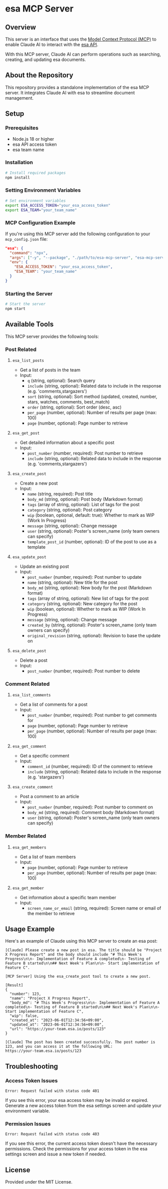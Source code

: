 # esa MCP Server

## Overview

This server is an interface that uses the [Model Context Protocol (MCP)](https://github.com/anthropics/anthropic-cookbook/tree/main/model_context_protocol) to enable Claude AI to interact with the [esa API](https://docs.esa.io/posts/102).

With this MCP server, Claude AI can perform operations such as searching, creating, and updating esa documents.

## About the Repository

This repository provides a standalone implementation of the esa MCP server. It integrates Claude AI with esa to streamline document management.

## Setup

### Prerequisites

- Node.js 18 or higher
- esa API access token
- esa team name

### Installation

```bash
# Install required packages
npm install
```

### Setting Environment Variables

```bash
# Set environment variables
export ESA_ACCESS_TOKEN="your_esa_access_token"
export ESA_TEAM="your_team_name"
```

### MCP Configuration Example

If you're using this MCP server add the following configuration to your `mcp_config.json` file:

```json
"esa": {
  "command": "npx",
  "args": ["-y", "--package", "./path/to/esa-mcp-server", "esa-mcp-server"],
  "env": {
    "ESA_ACCESS_TOKEN": "your_esa_access_token",
    "ESA_TEAM": "your_team_name"
  }
}
```

### Starting the Server

```bash
# Start the server
npm start
```

## Available Tools

This MCP server provides the following tools:

### Post Related

1. `esa_list_posts`
   - Get a list of posts in the team
   - Input:
     - `q` (string, optional): Search query
     - `include` (string, optional): Related data to include in the response (e.g. 'comments,stargazers')
     - `sort` (string, optional): Sort method (updated, created, number, stars, watches, comments, best_match)
     - `order` (string, optional): Sort order (desc, asc)
     - `per_page` (number, optional): Number of results per page (max: 100)
     - `page` (number, optional): Page number to retrieve

2. `esa_get_post`
   - Get detailed information about a specific post
   - Input:
     - `post_number` (number, required): Post number to retrieve
     - `include` (string, optional): Related data to include in the response (e.g. 'comments,stargazers')

3. `esa_create_post`
   - Create a new post
   - Input:
     - `name` (string, required): Post title
     - `body_md` (string, optional): Post body (Markdown format)
     - `tags` (array of string, optional): List of tags for the post
     - `category` (string, optional): Post category
     - `wip` (boolean, optional, default: true): Whether to mark as WIP (Work In Progress)
     - `message` (string, optional): Change message
     - `user` (string, optional): Poster's screen_name (only team owners can specify)
     - `template_post_id` (number, optional): ID of the post to use as a template

4. `esa_update_post`
   - Update an existing post
   - Input:
     - `post_number` (number, required): Post number to update
     - `name` (string, optional): New title for the post
     - `body_md` (string, optional): New body for the post (Markdown format)
     - `tags` (array of string, optional): New list of tags for the post
     - `category` (string, optional): New category for the post
     - `wip` (boolean, optional): Whether to mark as WIP (Work In Progress)
     - `message` (string, optional): Change message
     - `created_by` (string, optional): Poster's screen_name (only team owners can specify)
     - `original_revision` (string, optional): Revision to base the update on

5. `esa_delete_post`
   - Delete a post
   - Input:
     - `post_number` (number, required): Post number to delete

### Comment Related

1. `esa_list_comments`
   - Get a list of comments for a post
   - Input:
     - `post_number` (number, required): Post number to get comments for
     - `page` (number, optional): Page number to retrieve
     - `per_page` (number, optional): Number of results per page (max: 100)

2. `esa_get_comment`
   - Get a specific comment
   - Input:
     - `comment_id` (number, required): ID of the comment to retrieve
     - `include` (string, optional): Related data to include in the response (e.g. 'stargazers')

3. `esa_create_comment`
   - Post a comment to an article
   - Input:
     - `post_number` (number, required): Post number to comment on
     - `body_md` (string, required): Comment body (Markdown format)
     - `user` (string, optional): Poster's screen_name (only team owners can specify)

### Member Related

1. `esa_get_members`
   - Get a list of team members
   - Input:
     - `page` (number, optional): Page number to retrieve
     - `per_page` (number, optional): Number of results per page (max: 100)

2. `esa_get_member`
   - Get information about a specific team member
   - Input:
     - `screen_name_or_email` (string, required): Screen name or email of the member to retrieve

## Usage Example

Here's an example of Claude using this MCP server to create an esa post:

```
[Claude] Please create a new post in esa. The title should be "Project X Progress Report" and the body should include "# This Week's Progress\n\n- Implementation of Feature A completed\n- Testing of Feature B started\n\n## Next Week's Plan\n\n- Start implementation of Feature C".

[MCP Server] Using the esa_create_post tool to create a new post.

[Result]
{
  "number": 123,
  "name": "Project X Progress Report",
  "body_md": "# This Week's Progress\n\n- Implementation of Feature A completed\n- Testing of Feature B started\n\n## Next Week's Plan\n\n- Start implementation of Feature C",
  "wip": false,
  "created_at": "2023-06-01T12:34:56+09:00",
  "updated_at": "2023-06-01T12:34:56+09:00",
  "url": "https://your-team.esa.io/posts/123"
}

[Claude] The post has been created successfully. The post number is 123, and you can access it at the following URL:
https://your-team.esa.io/posts/123
```

## Troubleshooting

### Access Token Issues

```
Error: Request failed with status code 401
```

If you see this error, your esa access token may be invalid or expired. Generate a new access token from the esa settings screen and update your environment variable.

### Permission Issues

```
Error: Request failed with status code 403
```

If you see this error, the current access token doesn't have the necessary permissions. Check the permissions for your access token in the esa settings screen and issue a new token if needed.

## License

Provided under the MIT License.
